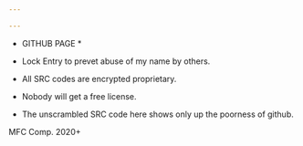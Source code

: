 ```yaml
---

---
```

* GITHUB PAGE *

* Lock Entry to prevet abuse of my name by others.
* All SRC codes are encrypted proprietary.
* Nobody will get a free license.
* The unscrambled SRC code here shows only up the poorness of github.

MFC Comp. 2020+




